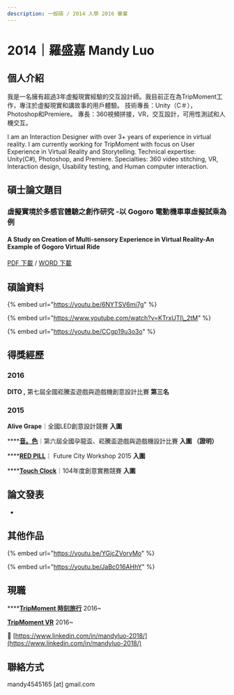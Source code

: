 ```yaml
---
description: 一般碩 / 2014 入學 2016 畢業
---
```


# 2014｜羅盛嘉 Mandy Luo

## 個人介紹

我是一名擁有超過3年虛擬現實經驗的交互設計師。我目前正在為TripMoment工作，專注於虛擬現實和講故事的用戶體驗。 技術專長：Unity（C＃），Photoshop和Premiere。 專長：360視頻拼接，VR，交互設計，可用性測試和人機交互。

I am an Interaction Designer with over 3+ years of experience in virtual reality. I am currently working for TripMoment with focus on User Experience in Virtual Reality and Storytelling. Technical expertise: Unity\(C\#\), Photoshop, and Premiere. Specialties: 360 video stitching, VR, Interaction design, Usability testing, and Human computer interaction.

## 碩士論文題目

### 虛擬實境於多感官體驗之創作研究 -以 Gogoro 電動機⾞車虛擬試乘為例

#### A Study on Creation of Multi-sensory Experience in Virtual Reality-An Example of Gogoro Virtual Ride

[PDF 下載](https://drive.google.com/open?id=1y3mcJCeBTRVnhLtmauusgoYCiXgVknnp) / [WORD 下載](https://drive.google.com/open?id=1O547r_AQbBYfze0OtWc96QwvissY352p)

## 碩論資料

{% embed url="https://youtu.be/6NYTSV6mi7g" %}

{% embed url="https://www.youtube.com/watch?v=KTrxUTI\_2tM" %}

{% embed url="https://youtu.be/CCgp19u3o3o" %}



## 得獎經歷

### 2016 

**DITO ,** 第七屆全國崧騰盃遊戲與遊戲機創意設計比賽 **第三名**

### 2015

**Alive Grape**｜全國LED創意設計競賽 **入圍** 

\*\*\*\*[**音。色**](https://www.youtube.com/watch?v=L6_ieuHP4UI)｜第六屆全國孕龍盃、崧騰盃遊戲與遊戲機設計比賽 **入圍 （證明）**

\*\*\*\*[**RED PILL**](http://www.iii.org.tw/Press/NewsDtl.aspx?nsp_sqno=1550&fm_sqno=14)｜ Future City Workshop 2015 **入圍**

\*\*\*\*[**Touch Clock**](http://taichi2016.cs.nthu.edu.tw/)｜104年度創意實務競賽 **入圍** 

## 論文發表

-

## 其他作品

{% embed url="https://youtu.be/YGjcZVorvMo" %}



{% embed url="https://youtu.be/JaBc016AHhY" %}

## 現職

\*\*\*\*[**TripMoment 時刻旅行**](https://tripmoment.com/) 2016~

[**TripMoment VR**](https://vr.tripmoment.com/) 2016~

💼 [https://www.linkedin.com/in/mandyluo-2018/](https://www.linkedin.com/in/mandyluo-2018/)

## 聯絡方式

mandy4545165 \[at\] gmail.com

